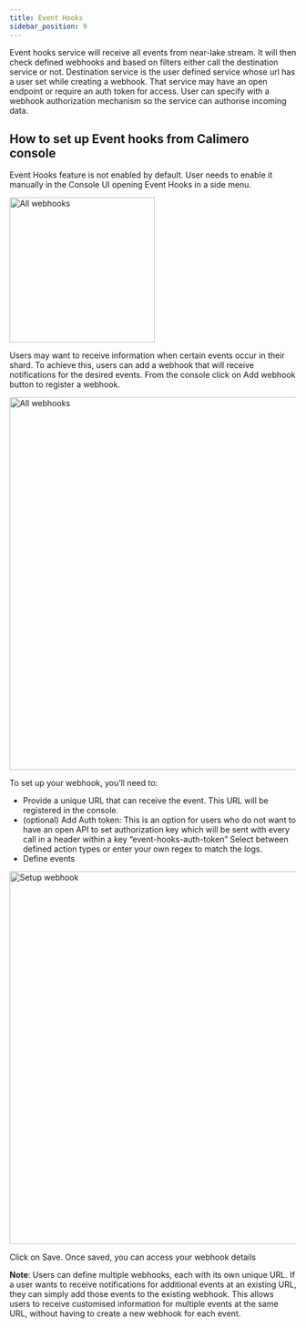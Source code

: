```yaml
---
title: Event Hooks
sidebar_position: 9
---
```

Event hooks service will receive all events from near-lake stream. It will then check defined webhooks and based on filters either call the destination service or not. Destination service is the user defined service whose url has a user set while creating a webhook. That service may have an open endpoint or require an auth token for access.
User can specify with a webhook authorization mechanism so the service can authorise incoming data.

## How to set up Event hooks from Calimero console
Event Hooks feature is not enabled by default. User needs to enable it manually in the Console UI opening Event Hooks in a side menu.

<img width="255" alt="All webhooks" src="https://user-images.githubusercontent.com/12198572/234869073-5eeef76a-a06f-4e53-98d8-b0728298d0c7.png"/>

Users may want to receive information when certain events occur in their shard. To achieve this, users can add a webhook that will receive notifications for the desired events.
From the console click on Add webhook button to register a webhook.

<img width="655" alt="All webhooks" src="https://user-images.githubusercontent.com/12198572/234868580-2b7c2702-fcd4-4e3b-b5f5-603abf1b188a.png"/>


To set up your webhook, you’ll need to:
- Provide a unique URL that can receive the event. This URL will  be registered in the console.
- (optional) Add Auth token: This is an option for users who do not want to have an open API to set authorization key which will be sent with every call in a header within a key “event-hooks-auth-token”
Select between defined action types or enter your own regex to match the logs.
- Define events

<img width="655" alt="Setup webhook" src="https://user-images.githubusercontent.com/12198572/234867963-a826f6d8-4d7d-4691-afb6-41743ab76b1a.png"/>


Click on Save. Once saved, you can access your webhook details

**Note**: Users can define multiple webhooks, each with its own unique URL. If a user wants to receive notifications for additional events at an existing URL, they can simply add those events to the existing webhook. This allows users to receive customised information for multiple events at the same URL, without having to create a new webhook for each event.


